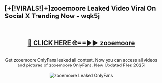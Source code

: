 <h2>[+[!VIRALS!]+]zooemoore Leaked Video Viral On Social X Trending Now - wqk5j</h2>
<br>
<div align="center">
<h2><a href="https://libra.edu.pl?zooemoore" rel="nofollow">🔴 CLICK HERE 🌐==►► zooemoore</a></h2>
<br>
Get zooemoore OnlyFans leaked all content. Now you can access all videos and pictures of zooemoore OnlyFans. New Updated Files 2025!
<br>
<br>
<a href="https://libra.edu.pl?zooemoore" rel="nofollow" data-target="animated-image.originalLink"><img src="https://i.ibb.co.com/WyWwxjT/player-gif2.gif" alt="zooemoore Leaked OnlyFans" style="max-width: 100%; display: inline-block;" data-target="animated-image.originalImage"></a>
</div>
<br>